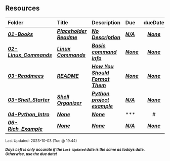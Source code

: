 ## Resources

| Folder                                                                                                                            | Title                                                                                                                            | Description                                                                                                                            | Due                                                                                                                   |                                                       dueDate                                                        |      |
| :-------------------------------------------------------------------------------------------------------------------------------- | :------------------------------------------------------------------------------------------------------------------------------- | :------------------------------------------------------------------------------------------------------------------------------------- | :-------------------------------------------------------------------------------------------------------------------- | :------------------------------------------------------------------------------------------------------------------: | ---- |
| ***<a href="https://github.com/rugbyprof/5143-Operating-Systems/tree/master/Resources/01-Books">01-Books</a>***                   | ***<a href="https://github.com/rugbyprof/5143-Operating-Systems/tree/master/Resources/01-Books"> Placeholder Readme </a>***      | ***<a href="https://github.com/rugbyprof/5143-Operating-Systems/tree/master/Resources/01-Books"> No Description</a>***                 | ***<a href="https://github.com/rugbyprof/5143-Operating-Systems/tree/master/Resources/01-Books">N/A</a>***            |     ***<a href="https://github.com/rugbyprof/5143-Operating-Systems/tree/master/Resources/01-Books">None</a>***      |      |
| ***<a href="https://github.com/rugbyprof/5143-Operating-Systems/tree/master/Resources/02-Linux_Commands">02-Linux_Commands</a>*** | ***<a href="https://github.com/rugbyprof/5143-Operating-Systems/tree/master/Resources/02-Linux_Commands"> Linux Commands </a>*** | ***<a href="https://github.com/rugbyprof/5143-Operating-Systems/tree/master/Resources/02-Linux_Commands"> Basic command info</a>***    | ***<a href="https://github.com/rugbyprof/5143-Operating-Systems/tree/master/Resources/02-Linux_Commands"> None</a>*** | ***<a href="https://github.com/rugbyprof/5143-Operating-Systems/tree/master/Resources/02-Linux_Commands">None</a>*** |      |
| ***<a href="https://github.com/rugbyprof/5143-Operating-Systems/tree/master/Resources/03-Readmees">03-Readmees</a>***             | ***<a href="https://github.com/rugbyprof/5143-Operating-Systems/tree/master/Resources/03-Readmees"> README </a>***               | ***<a href="https://github.com/rugbyprof/5143-Operating-Systems/tree/master/Resources/03-Readmees"> How You Should Format Them</a>***  | ***<a href="https://github.com/rugbyprof/5143-Operating-Systems/tree/master/Resources/03-Readmees"> None</a>***       |    ***<a href="https://github.com/rugbyprof/5143-Operating-Systems/tree/master/Resources/03-Readmees">None</a>***    |      |
| ***<a href="https://github.com/rugbyprof/5143-Operating-Systems/tree/master/Resources/03-Shell_Starter">03-Shell_Starter</a>***   | ***<a href="https://github.com/rugbyprof/5143-Operating-Systems/tree/master/Resources/03-Shell_Starter"> Shell Organizer </a>*** | ***<a href="https://github.com/rugbyprof/5143-Operating-Systems/tree/master/Resources/03-Shell_Starter"> Python project example</a>*** | ***<a href="https://github.com/rugbyprof/5143-Operating-Systems/tree/master/Resources/03-Shell_Starter">N/A</a>***    | ***<a href="https://github.com/rugbyprof/5143-Operating-Systems/tree/master/Resources/03-Shell_Starter">None</a>***  |      |
| ***<a href="https://github.com/rugbyprof/5143-Operating-Systems/tree/master/Resources/04-Python_Intro">04-Python_Intro</a>***     | ***<a href="https://github.com/rugbyprof/5143-Operating-Systems/tree/master/Resources/04-Python_Intro">None</a>***               | ***<a href="https://github.com/rugbyprof/5143-Operating-Systems/tree/master/Resources/04-Python_Intro">None</a>***                     | ***<a href="https://github.com/rugbyprof/5143-Operating-Systems/tree/master/Resources/04-Python_Intro">               |                                                          #                                                           | File | Description | </a>*** | ***<a href="https://github.com/rugbyprof/5143-Operating-Systems/tree/master/Resources/04-Python_Intro">None</a>*** |  |
| ***<a href="https://github.com/rugbyprof/5143-Operating-Systems/tree/master/Resources/06-Rich_Example">06-Rich_Example</a>***     | ***<a href="https://github.com/rugbyprof/5143-Operating-Systems/tree/master/Resources/06-Rich_Example">None</a>***               | ***<a href="https://github.com/rugbyprof/5143-Operating-Systems/tree/master/Resources/06-Rich_Example">None</a>***                     | ***<a href="https://github.com/rugbyprof/5143-Operating-Systems/tree/master/Resources/06-Rich_Example">N/A</a>***     |  ***<a href="https://github.com/rugbyprof/5143-Operating-Systems/tree/master/Resources/06-Rich_Example">None</a>***  |      |

<sup>Last Updated: 2023-10-03 (Tue @ 19:44)</sup> 

<sup>***Days Left is only accurate if the `Last Updated` date is the same as todays date. Otherwise, use the due date!***</sup> 
